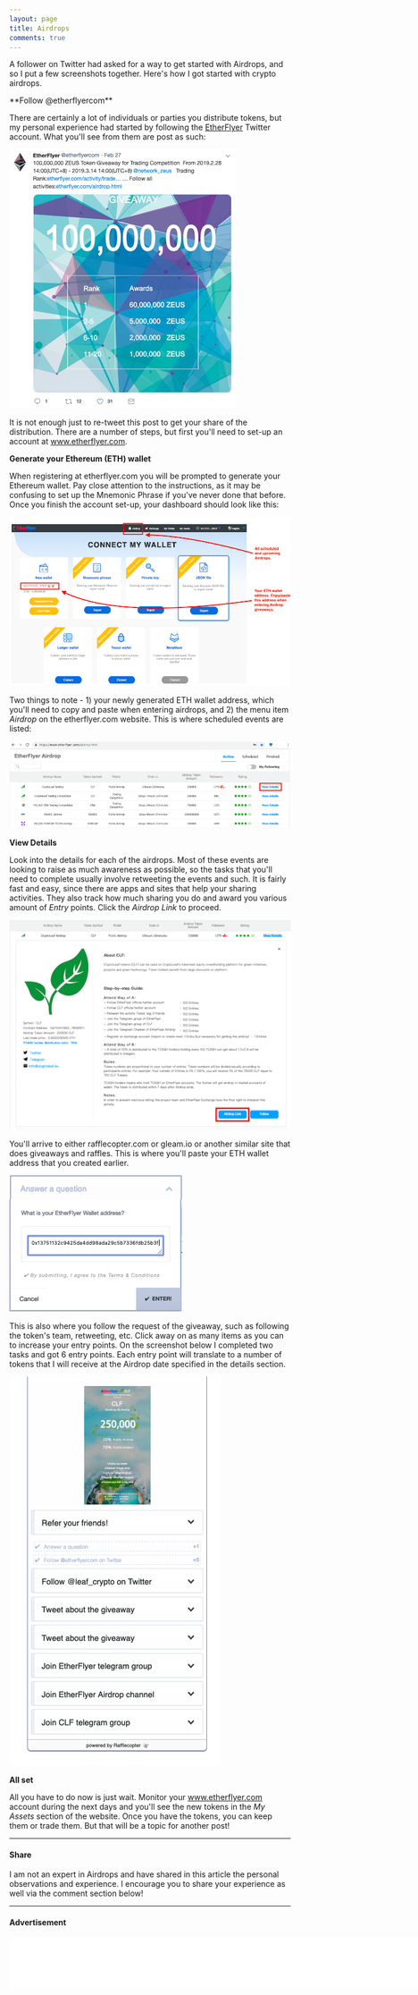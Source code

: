 ```yaml
---
layout: page
title: Airdrops
comments: true
---
```


A follower on Twitter had asked for a way to get started with Airdrops, and so I put a few screenshots together. Here's how I got started with crypto airdrops.

<p> </p>
**Follow @etherflyercom**

There are certainly a lot of individuals or parties you distribute tokens, but my personal experience had started by following the <a href="https://twitter.com/etherflyercom" target="_blank">EtherFlyer</a> Twitter account. What you'll see from them are post as such:

<p> </p>
<p><img src="/assets/images/EtherFlyer-01.png" border="0"></p>

It is not enough just to re-tweet this post to get your share of the distribution. There are a number of steps, but first you'll need to set-up an account at <a href="https://www.etherflyer.com/" target="_blank">www.etherflyer.com</a>.

**Generate your Ethereum (ETH) wallet**

When registering at etherflyer.com you will be prompted to generate your Ethereum wallet. Pay close attention to the instructions, as it may be confusing to set up the Mnemonic Phrase if you've never done that before. Once you finish the account set-up, your dashboard should look like this:

<p> </p>
<p><img src="/assets/images/EtherFlyer-02.png" border="0"></p>

Two things to note - 1) your newly generated ETH wallet address, which you'll need to copy and paste when entering airdrops, and 2) the menu item <i>Airdrop</i> on the etherflyer.com website. This is where scheduled events are listed:

<p> </p>
<p><img src="/assets/images/EtherFlyer-03.png" border="0"></p>

**View Details**

Look into the details for each of the airdrops. Most of these events are looking to raise as much awareness as possible, so the tasks that you'll need to complete  usually involve retweeting the events and such. It is fairly fast and easy, since there are apps and sites that help your sharing activities. They also track how much sharing you do and award you various amount of <i>Entry</i> points. Click the <i>Airdrop Link</i> to proceed.

<p> </p>
<p><img src="/assets/images/EtherFlyer-04.png" border="0"></p>

You'll arrive to either rafflecopter.com or gleam.io or another similar site that does giveaways and raffles. This is where you'll paste your ETH wallet address that you created earlier.

<p> </p>
<p><img src="/assets/images/EtherFlyer-05.png" border="0"></p>

This is also where you follow the request of the giveaway, such as following the token's team, retweeting, etc. Click away on as many items as you can to increase your entry points. On the screenshot below I completed two tasks and got 6 entry points. Each entry point will translate to a number of tokens that I will receive at the Airdrop date specified in the details section.

<p> </p>
<p><img src="/assets/images/EtherFlyer-06.png" border="0"></p>

**All set**

All you have to do now is just wait. Monitor your www.etherflyer.com account during the next days and you'll see the new tokens in the <i>My Assets</i> section of the website. Once you have the tokens, you can keep them or trade them. But that will be a topic for another post!

---
#### Share

I am not an expert in Airdrops and have shared in this article the personal observations and experience. I encourage you to share your experience as well via the comment section below!

---
#### Advertisement

<iframe data-aa='1121329' src='//ad.a-ads.com/1121329?size=990x90' scrolling='no' style='width:990px; height:90px; border:0px; padding:0; overflow:hidden' allowtransparency='true'></iframe>
